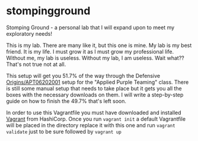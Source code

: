 # stompingground
Stomping Ground - a personal lab that I will expand upon to meet my exploratory needs!

This is my lab. There are many like it, but this one is mine.
My lab is my best friend. It is my life. I must grow it as I must grow my professional life.
Without me, my lab is useless. Without my lab, I am useless.
Wait what?? That's not true not at all.

This setup will get you 51.7% of the way through the Defensive [Origins/APT06202001](https://github.com/DefensiveOrigins/APT06202001) setup for the "Applied Purple Teaming" class. There is still some manual setup that needs to take place but it gets you all the boxes with the necessary downloads on them. I will write a step-by-step guide on how to finish the 49.7% that's left soon.

In order to use this Vagrantfile you must have downloaded and installed [Vagrant](https://www.vagrantup.com/downloads.html) from HashiCorp. Once you run `vagrant init` a default Vagrantfile will be placed in the directory replace it with this one and run `vagrant validate` just to be sure followed by `vagrant up`
